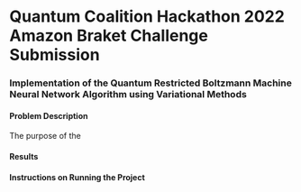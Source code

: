 # Quantum Coalition Hackathon 2022 Amazon Braket Challenge Submission 

### Implementation of the Quantum Restricted Boltzmann Machine Neural Network Algorithm using Variational Methods


#### Problem Description

The purpose of the



#### Results



#### Instructions on Running the Project

